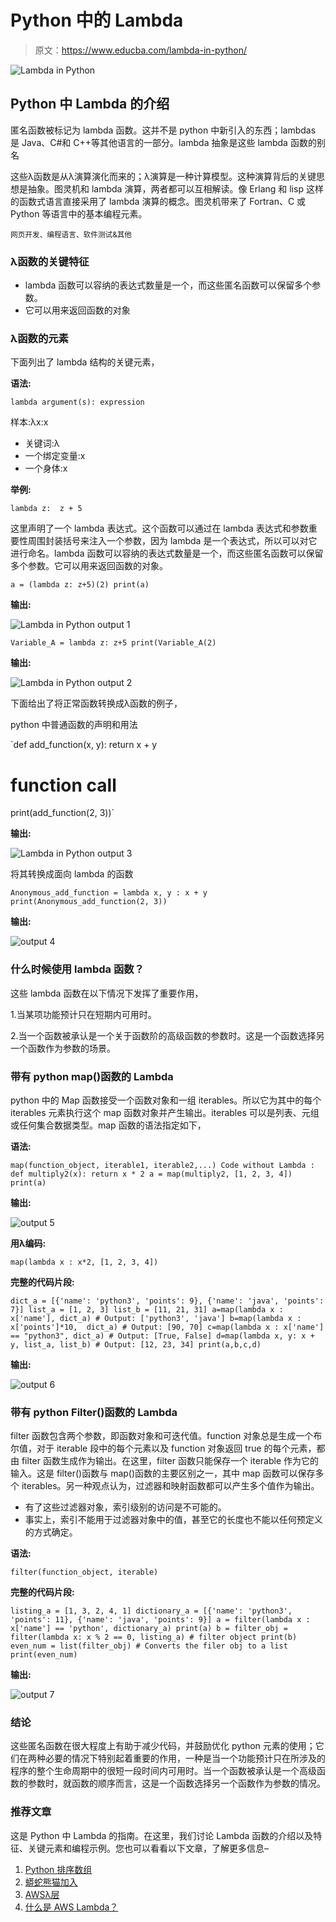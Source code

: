 # Python 中的 Lambda

> 原文：<https://www.educba.com/lambda-in-python/>

![Lambda in Python](img/10ad15bf21ac5773efc3c5bf0bfaab01.png)



## Python 中 Lambda 的介绍

匿名函数被标记为 lambda 函数。这并不是 python 中新引入的东西；lambdas 是 Java、C#和 C++等其他语言的一部分。lambda 抽象是这些 lambda 函数的别名

这些λ函数是从λ演算演化而来的；λ演算是一种计算模型。这种演算背后的关键思想是抽象。图灵机和 lambda 演算，两者都可以互相解读。像 Erlang 和 lisp 这样的函数式语言直接采用了 lambda 演算的概念。图灵机带来了 Fortran、C 或 Python 等语言中的基本编程元素。

<small>网页开发、编程语言、软件测试&其他</small>

### λ函数的关键特征

*   lambda 函数可以容纳的表达式数量是一个，而这些匿名函数可以保留多个参数。
*   它可以用来返回函数的对象

### λ函数的元素

下面列出了 lambda 结构的关键元素，

**语法:**

`lambda argument(s): expression`

样本:λx:x

*   关键词:λ
*   一个绑定变量:x
*   一个身体:x

**举例:**

`lambda z:  z + 5`

这里声明了一个 lambda 表达式。这个函数可以通过在 lambda 表达式和参数重要性周围封装括号来注入一个参数，因为 lambda 是一个表达式，所以可以对它进行命名。lambda 函数可以容纳的表达式数量是一个，而这些匿名函数可以保留多个参数。它可以用来返回函数的对象。

`a = (lambda z: z+5)(2)
print(a)`

**输出:**

![Lambda in Python output 1](img/35133fc5866b36cb3ca476dc7d47443b.png)



`Variable_A = lambda z: z+5
print(Variable_A(2)`

**输出:**

![Lambda in Python output 2](img/1a6ce2505ea74858e97385440bebb970.png)



下面给出了将正常函数转换成λ函数的例子，

python 中普通函数的声明和用法

`def add_function(x, y):
return x + y
# function call
print(add_function(2, 3))`

**输出:**

![Lambda in Python output 3](img/0a0c6c8ca1df378d909e2a03e153d738.png)



将其转换成面向 lambda 的函数

`Anonymous_add_function = lambda x, y : x + y
print(Anonymous_add_function(2, 3))`

**输出:**

![output 4](img/736a7687e8e38438ae676be2173460c0.png)



### 什么时候使用 lambda 函数？

这些 lambda 函数在以下情况下发挥了重要作用，

1.当某项功能预计只在短期内可用时。

2.当一个函数被承认是一个关于函数阶的高级函数的参数时。这是一个函数选择另一个函数作为参数的场景。

### 带有 python map()函数的 Lambda

python 中的 Map 函数接受一个函数对象和一组 iterables。所以它为其中的每个 iterables 元素执行这个 map 函数对象并产生输出。iterables 可以是列表、元组或任何集合数据类型。map 函数的语法指定如下，

**语法:**

`map(function_object, iterable1, iterable2,...)
Code without Lambda :
def multiply2(x):
return x * 2
a = map(multiply2, [1, 2, 3, 4])
print(a)`

**输出:**

![ output 5](img/c8f8cc6880f3ee277a1d9fa31e3dadde.png)



**用λ编码:**

`map(lambda x : x*2, [1, 2, 3, 4])`

**完整的代码片段:**

`dict_a = [{'name': 'python3', 'points': 9}, {'name': 'java', 'points': 7}] list_a = [1, 2, 3] list_b = [11, 21, 31] a=map(lambda x : x['name'], dict_a) # Output: ['python3', 'java'] b=map(lambda x : x['points']*10,  dict_a) # Output: [90, 70] c=map(lambda x : x['name'] == "python3", dict_a) # Output: [True, False] d=map(lambda x, y: x + y, list_a, list_b) # Output: [12, 23, 34] print(a,b,c,d)`

**输出:**

![output 6](img/5da76bb93db44f057e39bb1c37368163.png)



### 带有 python Filter()函数的 Lambda

filter 函数包含两个参数，即函数对象和可迭代值。function 对象总是生成一个布尔值，对于 iterable 段中的每个元素以及 function 对象返回 true 的每个元素，都由 filter 函数生成作为输出。在这里，filter 函数只能保存一个 iterable 作为它的输入。这是 filter()函数与 map()函数的主要区别之一，其中 map 函数可以保存多个 iterables。另一种观点认为，过滤器和映射函数都可以产生多个值作为输出。

*   有了这些过滤器对象，索引级别的访问是不可能的。
*   事实上，索引不能用于过滤器对象中的值，甚至它的长度也不能以任何预定义的方式确定。

**语法:**

`filter(function_object, iterable)`

**完整的代码片段:**

`listing_a = [1, 3, 2, 4, 1] dictionary_a = [{'name': 'python3', 'points': 11}, {'name': 'java', 'points': 9}] a = filter(lambda x : x['name'] == 'python', dictionary_a)
print(a)
b = filter_obj = filter(lambda x: x % 2 == 0, listing_a) # filter object
print(b)
even_num = list(filter_obj) # Converts the filer obj to a list
print(even_num)`

**输出:**

![output 7](img/4786c5d62f8b8d4dc7b7a797bf90487c.png)



### 结论

这些匿名函数在很大程度上有助于减少代码，并鼓励优化 python 元素的使用；它们在两种必要的情况下特别起着重要的作用，一种是当一个功能预计只在所涉及的程序的整个生命周期中的很短一段时间内可用时。当一个函数被承认是一个高级函数的参数时，就函数的顺序而言，这是一个函数选择另一个函数作为参数的情况。

### 推荐文章

这是 Python 中 Lambda 的指南。在这里，我们讨论 Lambda 函数的介绍以及特征、关键元素和编程示例。您也可以看看以下文章，了解更多信息–

1.  [Python 排序数组](https://www.educba.com/python-sort-array/)
2.  [蟒蛇熊猫加入](https://www.educba.com/python-pandas-join/)
3.  [AWSλ层](https://www.educba.com/aws-lambda-layers/)
4.  [什么是 AWS Lambda？](https://www.educba.com/what-is-aws-lambda/)





